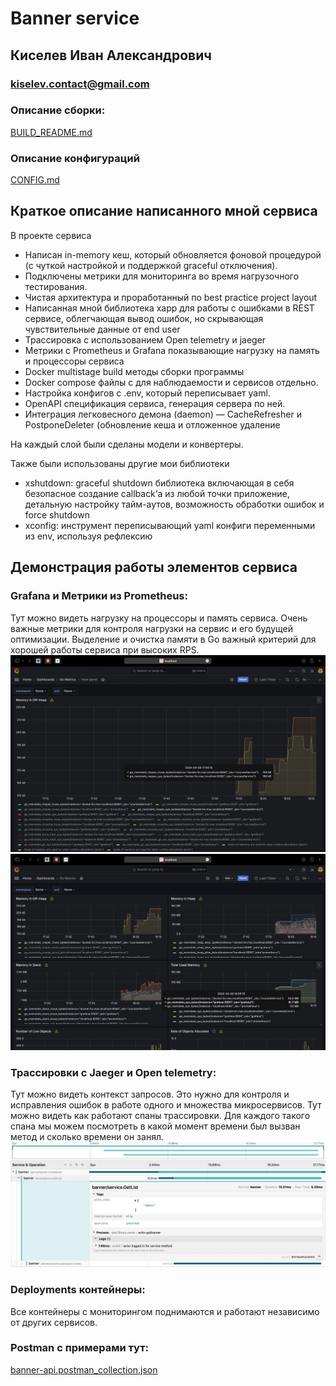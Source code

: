 # Banner service
## Киселев Иван Александрович 
### kiselev.contact@gmail.com

### Описание сборки:
[BUILD_README.md](services/banner/docs/BUILD_README.md)
### Описание конфигураций

[CONFIG.md](services/banner/docs/CONFIG_README.md)

## Краткое описание написанного мной сервиса
В проекте сервиса
- Написан in-memory кеш, который обновляется фоновой процедурой (с чуткой настройкой и поддержкой graceful отключения).
- Подключены метрики для мониторинга во время нагрузочного тестирования.
- Чистая архитектура и
  проработанный по best practice project layout
- Написанная мной библиотека xapp для работы с ошибками в REST сервисе, облегчающая вывод ошибок, но скрывающая чувствительные данные от end user
- Трассировка c использованием Open telemetry и jaeger
- Метрики с Prometheus и Grafana показывающие нагрузку на память и процессоры сервиса
- Docker multistage build методы сборки программы
- Docker compose файлы с для наблюдаемости и сервисов отдельно.
- Настройка конфигов с .env, который переписывает yaml.
- OpenAPI спецификация сервиса, генерация сервера по ней.
- Интеграция легковесного демона (daemon) — CacheRefresher и PostponeDeleter (обновление кеша и отложенное удаление

На каждый слой были сделаны модели и конвертеры.

Также были использованы другие мои библиотеки
- xshutdown: graceful shutdown библиотека включающая в себя безопасное создание callback’а из любой точки приложение, детальную настройку тайм-аутов, возможность обработки ошибок и force shutdown
-  xconfig: инструмент переписывающий yaml конфиги переменными из env, используя рефлексию

## Демонстрация работы элементов сервиса

### Grafana и Метрики из Prometheus:
Тут можно видеть нагрузку на процессоры и память сервиса.
Очень важные метрики для контроля нагрузки на сервис и его будущей оптимизации.
Выделение и очистка памяти в Go важный критерий для хорошей работы сервиса при высоких RPS.
![grafana](services/banner/.images/grafana_view.png)
![grafana](services/banner/.images/grafana_dashboard.png)

### Трассировки с Jaeger и Open telemetry:
Тут можно видеть контекст запросов. Это нужно для контроля и исправления ошибок в работе одного и множества микросервисов.
Тут можно видеть как работают спаны трассировки. Для каждого такого спана мы можем посмотреть в какой момент времени был вызван метод и сколько времени он занял.
![jaeger](services/banner/.images/span.png)

### Deployments контейнеры:
Все контейнеры с мониторингом поднимаются и работают независимо от других сервисов.


### Postman с примерами тут:
[banner-api.postman_collection.json](services/banner/docs/banner-api.postman_collection.json)

